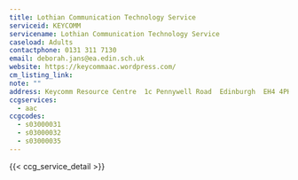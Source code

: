 ```yaml
---
title: Lothian Communication Technology Service
serviceid: KEYCOMM
servicename: Lothian Communication Technology Service
caseload: Adults
contactphone: 0131 311 7130
email: deborah.jans@ea.edin.sch.uk
website: https://keycommaac.wordpress.com/
cm_listing_link:
note: ""
address: Keycomm Resource Centre  1c Pennywell Road  Edinburgh  EH4 4PH
ccgservices:
  - aac
ccgcodes:
  - s03000031
  - s03000032
  - s03000035
---
```


{{< ccg_service_detail >}}
